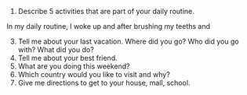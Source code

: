 1. Describe 5 activities that are part of your daily routine.

In my daily routine, I woke up and after brushing my teeths and 



3. Tell me about your last vacation. Where did you go? Who did you go with? What did you do?
4. Tell me about your best friend.
5. What are you doing this weekend?
6. Which country would you like to visit and why?
7. Give me directions to get to your house, mall, school.
